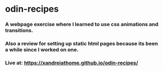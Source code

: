 # odin-recipes

### A webpage exercise where I learned to use css animations and transitions.

### Also a review for setting up static html pages because its been a while since I worked on one.

### Live at: https://xandreiathome.github.io/odin-recipes/
